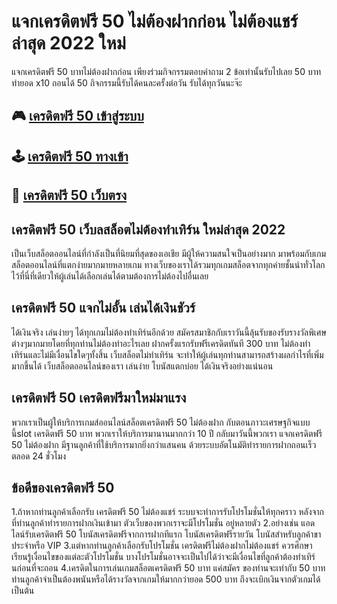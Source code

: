 # แจกเครดิตฟรี 50 ไม่ต้องฝากก่อน ไม่ต้องแชร์ ล่าสุด 2022 ใหม่

แจกเครดิตฟรี 50 บาทไม่ต้องฝากก่อน เพียงร่วมกิจกรรมตอบคำถาม 2 ข้อเท่านั้นรับไปเลย 50 บาท ทำยอด x10 ถอนได้ 50 กิจกรรมนี้รับได้คนละครั้งต่อวัน รับได้ทุกวันนะจ๊ะ

## 🎮 [เครดิตฟรี 50 เข้าสู่ระบบ](https://tinyurl.com/lotto432s)
## 🕹️ [เครดิตฟรี 50 ทางเข้า](https://tinyurl.com/pgzeed888/)
## 🎰 [เครดิตฟรี 50 เว็บตรง](https://tinyurl.com/pgzeed42)

##  เครดิตฟรี 50 เว็บลสล็อตไม่ต้องทำเทิร์น ใหม่ล่าสุด 2022

เป็นเว็บสล็อตออนไลน์ที่กำลังเป็นที่นิยมที่สุดของเอเชีย มีผู้ให้ความสนใจเป็นอย่างมาก มาพร้อมกับเกมสล็อตออนไลน์ที่แตกง่ายมากมายหลายเกม ทางเว็บของเราได้รวมทุกเกมสล็อตจากทุกค่ายชั้นนำทั่วโลกไว้ที่นี่ที่เดียวให้ผู้เล่นได้เลือกเล่นได้ตามต้องการไม่ต้องไปอื่นเลย


##  เครดิตฟรี 50 แจกไม่อั้น เล่นได้เงินชัวร์

ได้เงินจริง เล่นง่ายๆ ได้ทุกเกมไม่ต้องทำเทิร์นอีกด้วย สมัครสมาชิกกับเราวันนี้ลุ้นรับของรับรางวัลพิเศษต่างๆมากมายโดยที่ทุกท่านไม่ต้องทำอะไรเลย ฝากครั้งแรกรับฟรีเครดิตทันที 300 บาท ไม่ต้องทำเทิร์นและไม่มีเงื่อนไขใดๆทั้งสิ้น เว็บสล็อตไม่ทำเทิร์น จะทำให้ผู้เล่นทุกท่านสามารถสร้างผลกำไรที่เพิ่มมากขึ้นได้ เว็บสล็อตออนไลน์ของเรา เล่นง่าย โบนัสแตกบ่อย ได้เงินจริงอย่างแน่นอน


##  เครดิตฟรี 50 เครดิตฟรีมาใหม่มาแรง

พวกเราเป็นผู้ให้บริการเกมส์ออนไลน์สล็อตเครดิตฟรี 50 ไม่ต้องฝาก กับตอนภาวะเศรษฐกิจแบบนี้slot เครดิตฟรี 50 บาท พวกเราให้บริการมานานมากกว่า 10 ปี กลับมาวันนี้พวกเรา แจกเครดิตฟรี 50 ไม่ต้องฝาก มีฐานลูกค้าที่ใช้บริการมากยิ่งกว่าแสนคน ด้วยระบบอัตโนมัติทำรายการฝากถอนเร็วตลอด 24 ชั่วโมง


## ข้อดีของเครดิตฟรี 50

1.ถ้าหากท่านลูกค้าเลือกรับ เครดิตฟรี 50 ไม่ต้องแชร์ ระบบจะทำการรับโปรโมชั่นให้ทุกคราว หลังจากที่ท่านลูกค้าทำรายการฝากเงินเข้ามา ตัวเว็บของพวกเราจะมีโปรโมชั่น อยู่หลายตัว
2.อย่างเช่น แอดไลน์รับเครดิตฟรี 50 โบนัสเครดิตฟรีจากการฝากทีแรก โบนัสเครดิตฟรีรายวัน โบนัสสำหรับลูกค้าขาประจำหรือ VIP
3.แต่หากท่านลูกค้าเลือกรับโปรโมชั่น เครดิตฟรีไม่ต้องฝากไม่ต้องแชร์ ควรศึกษาเรียนรู้เงื่อนไขของแต่ละตัวโปรโมชั่น บางโปรโมชั่นอาจจะเป็นไปได้ว่าจะมีเงื่อนไขที่ลูกค้าต้องทำเทิร์นก่อนที่จะถอน
4.เครดิตในการเล่นเกมสล็อตเครดิตฟรี 50 บาท แค่สมัคร ของท่านจะเท่ากับ 50 บาท ท่านลูกค้าจำเป็นต้องพนันหรือได้รางวัลจากเกมให้มากกว่ายอด 500 บาท ถึงจะเบิกเงินจากตัวเกมได้ เป็นต้น